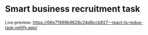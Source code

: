 # Smart business recruitment task

Live preview: https://66e71999b9628c24d8ccb927--react-ts-redux-task.netlify.app/ 
